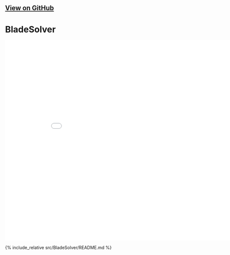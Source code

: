 ## <a href="{{ site.github.repository_url }}" class="btn">View on GitHub</a>

# BladeSolver

<iframe id="BladeSolver" src="./src/BladeSolver/index.html" style="width: 900px; height: 650px;overflow-y:auto;" frameborder="0" marginwidth="0" marginheight="0">
</iframe>	

{% include_relative src/BladeSolver/README.md %}
